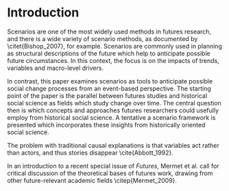 # Introduction

Scenarios are one of the most widely used methods in futures research, and there is a wide variety of scenario methods, as documented by \citet{Bishop_2007}, for example. Scenarios are commonly used in planning as structural descriptions of the future which help to anticipate possible future circumstances. In this context, the focus is on the impacts of trends, variables and macro-level drivers.

In contrast, this paper examines scenarios as tools to anticipate possible social change processes from an event-based perspective. The starting point of the paper is the parallel between futures studies and historical social science as fields which study change over time. The central question then is which concepts and approaches futures researchers could usefully employ from historical social science. A tentative a scenario framework is presented which incorporates these insights from historically oriented social science.

The problem with traditional causal explanations is that variables act rather than actors, and thus stories disappear \cite{Abbott_1992}.

In an introduction to a recent special issue of *Futures*, Mermet et al. call for critical discussion of the theoretical bases of futures work, drawing from other future-relevant academic fields \citep{Mermet_2009}.